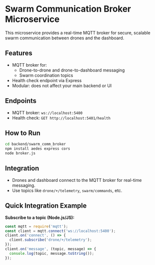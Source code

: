 # Swarm Communication Broker Microservice

This microservice provides a real-time MQTT broker for secure, scalable swarm communication between drones and the dashboard.

## Features
- MQTT broker for:
  - Drone-to-drone and drone-to-dashboard messaging
  - Swarm coordination topics
- Health check endpoint via Express
- Modular: does not affect your main backend or UI

## Endpoints
- MQTT broker: `ws://localhost:5400`
- Health check: `GET http://localhost:5401/health`

## How to Run
```bash
cd backend/swarm_comm_broker
npm install aedes express cors
node broker.js
```

## Integration
- Drones and dashboard connect to the MQTT broker for real-time messaging.
- Use topics like `drone/+/telemetry`, `swarm/commands`, etc. 

## Quick Integration Example

**Subscribe to a topic (Node.js/JS):**
```js
const mqtt = require('mqtt');
const client = mqtt.connect('ws://localhost:5400');
client.on('connect', () => {
  client.subscribe('drone/+/telemetry');
});
client.on('message', (topic, message) => {
  console.log(topic, message.toString());
});
``` 